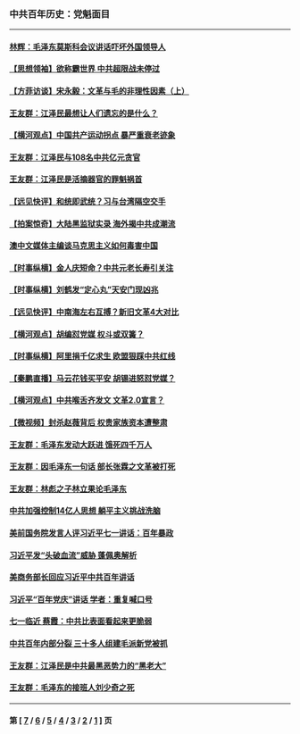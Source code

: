 ### 中共百年历史：党魁面目
---
#### [林辉：毛泽东莫斯科会议讲话吓坏外国领导人](../../pages/nf1176107/n13917931.md?04050430) 
#### [【思想领袖】欲称霸世界 中共超限战未停过](../../pages/nf1176107/n13745142.md?04050430) 
#### [【方菲访谈】宋永毅：文革与毛的非理性因素（上）](../../pages/nf1176107/n13469956.md?04050430) 
#### [王友群：江泽民最想让人们遗忘的是什么？](../../pages/nf1176107/n13408949.md?04050430) 
#### [【横河观点】中国共产运动拐点 暴严重衰老迹象](../../pages/nf1176107/n13388333.md?04050430) 
#### [王友群：江泽民与108名中共亿元贪官](../../pages/nf1176107/n13352358.md?04050430) 
#### [王友群：江泽民是活摘器官的罪魁祸首](../../pages/nf1176107/n13336903.md?04050430) 
#### [【远见快评】和统即武统？习与台湾隔空交手](../../pages/nf1176107/n13297739.md?04050430) 
#### [【拍案惊奇】大陆黑监狱实录 海外揭中共成潮流](../../pages/nf1176107/n13288853.md?04050430) 
#### [澳中文媒体主编谈马克思主义如何毒害中国](../../pages/nf1176107/n13257387.md?04050430) 
#### [【时事纵横】金人庆短命？中共元老长寿引关注](../../pages/nf1176107/n13217934.md?04050430) 
#### [【时事纵横】刘鹤发“定心丸”天安门现凶兆](../../pages/nf1176107/n13215416.md?04050430) 
#### [【远见快评】中南海左右互搏？新旧文革4大对比](../../pages/nf1176107/n13214745.md?04050430) 
#### [【横河观点】胡编怼党媒 权斗或双簧？](../../pages/nf1176107/n13210864.md?04050430) 
#### [【时事纵横】阿里捐千亿求生 欧盟狠踩中共红线](../../pages/nf1176107/n13206431.md?04050430) 
#### [【秦鹏直播】马云花钱买平安 胡锡进怒怼党媒？](../../pages/nf1176107/n13206392.md?04050430) 
#### [【横河观点】中共喉舌齐发文 文革2.0宣言？](../../pages/nf1176107/n13201248.md?04050430) 
#### [【微视频】封杀赵薇背后 权贵家族资本遭整肃](../../pages/nf1176107/n13197798.md?04050430) 
#### [王友群：毛泽东发动大跃进 饿死四千万人](../../pages/nf1176107/n13177158.md?04050430) 
#### [王友群：因毛泽东一句话 部长张霖之文革被打死](../../pages/nf1176107/n13161711.md?04050430) 
#### [王友群：林彪之子林立果论毛泽东](../../pages/nf1176107/n13128622.md?04050430) 
#### [中共加强控制14亿人思想 躺平主义挑战洗脑](../../pages/nf1176107/n13094299.md?04050430) 
#### [美前国务院发言人评习近平七一讲话：百年暴政](../../pages/nf1176107/n13066986.md?04050430) 
#### [习近平发“头破血流”威胁 蓬佩奥解析](../../pages/nf1176107/n13063604.md?04050430) 
#### [美商务部长回应习近平中共百年讲话](../../pages/nf1176107/n13062903.md?04050430) 
#### [习近平“百年党庆”讲话 学者：重复喊口号](../../pages/nf1176107/n13061411.md?04050430) 
#### [七一临近 蔡霞：中共比表面看起来更脆弱](../../pages/nf1176107/n13056418.md?04050430) 
#### [中共百年内部分裂 三十多人组建毛派新党被抓](../../pages/nf1176107/n13044023.md?04050430) 
#### [王友群：江泽民是中共最黑恶势力的“黑老大”](../../pages/nf1176107/n13022180.md?04050430) 
#### [王友群：毛泽东的接班人刘少奇之死](../../pages/nf1176107/n12991772.md?04050430) 

---
#### 第 [ [7](./7.md?04050430) / [6](./6.md?04050430) / [5](./5.md?04050430) / [4](./4.md?04050430) / [3](./3.md?04050430) / [2](./2.md?04050430) / [1](./1.md?04050430) ] 页
